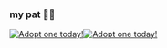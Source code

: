 ### my pat 👾👾
<a href="https://dragcave.net/view/1UXR2"><img src="https://dragcave.net/image/1UXR2.gif" style="border-width:0" alt="Adopt one today!"/></a><a href="https://dragcave.net/view/KHwOq"><img src="https://dragcave.net/image/KHwOq.gif" style="border-width:0" alt="Adopt one today!"/></a>
